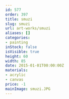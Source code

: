 ```yaml
---
id: 577
order: 397
title: smuzi
slug: smuzi
url: art-works/smuzi
aliases: []
categories:
- painting
inStock: false
isVisible: true
height: 60
width: 85
date: 2015-01-01T00:00:00Z
materials:
- acrylic
- canvas
price: -1
mainImage: smuzi.JPG
---
```

